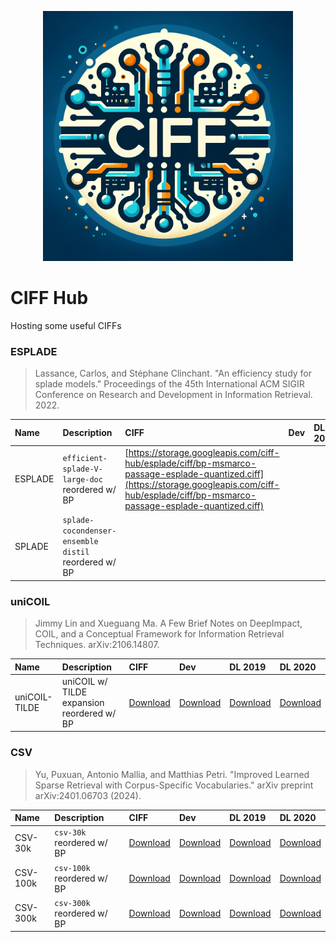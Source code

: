 <p align="center"><img src="logo.webp" width="400px"></p>

# CIFF Hub
Hosting some useful CIFFs 

### ESPLADE

> Lassance, Carlos, and Stéphane Clinchant. "An efficiency study for splade models." Proceedings of the 45th International ACM SIGIR Conference on Research and Development in Information Retrieval. 2022.

| Name | Description |  CIFF | Dev | DL 2019 | DL 2020 |
|:-----------|:--------------|:---------|:---------|:---------|:---------|
| ESPLADE   | `efficient-splade-V-large-doc` reordered w/ BP   | [https://storage.googleapis.com/ciff-hub/esplade/ciff/bp-msmarco-passage-esplade-quantized.ciff](https://storage.googleapis.com/ciff-hub/esplade/ciff/bp-msmarco-passage-esplade-quantized.ciff)| ||||
| SPLADE   | `splade-cocondenser-ensemble distil` reordered w/ BP   | | ||||


### uniCOIL

> Jimmy Lin and Xueguang Ma. A Few Brief Notes on DeepImpact, COIL, and a Conceptual Framework for Information Retrieval Techniques. arXiv:2106.14807.

| Name | Description |  CIFF | Dev | DL 2019 | DL 2020 |
|:-----------|:--------------|:---------|:---------|:---------|:---------|
| uniCOIL-TILDE   | uniCOIL w/ TILDE expansion reordered w/ BP  | [Download](https://storage.googleapis.com/ciff-hub/unicoil-tilde/ciff/bp-msmarco-passage-unicoil-quantized.ciff)| [Download](https://storage.googleapis.com/ciff-hub/unicoil-tilde/queries/dev.pisa)| [Download]()| [Download]()|

### CSV

> Yu, Puxuan, Antonio Mallia, and Matthias Petri. "Improved Learned Sparse Retrieval with Corpus-Specific Vocabularies." arXiv preprint arXiv:2401.06703 (2024).

| Name | Description |  CIFF | Dev | DL 2019 | DL 2020 |
|:-----------|:--------------|:---------|:---------|:---------|:---------|
| CSV-30k   | `csv-30k` reordered w/ BP   | [Download](https://storage.googleapis.com/ciff-hub/csv-30k/ciff/bp-csv-30k.ciff)| [Download](https://storage.googleapis.com/ciff-hub/csv-30k/queries/dev.pisa) | [Download](https://storage.googleapis.com/ciff-hub/csv-30k/queries/dl19.pisa) | [Download](https://storage.googleapis.com/ciff-hub/csv-30k/queries/dl20.pisa )|
| CSV-100k   | `csv-100k` reordered w/ BP  | [Download](https://storage.googleapis.com/ciff-hub/csv-100k/ciff/bp-csv-100k-quantized.ciff)| [Download](https://storage.googleapis.com/ciff-hub/csv-100k/queries/dev.pisa) | [Download](https://storage.googleapis.com/ciff-hub/csv-100k/queries/dl19.pisa) | [Download](https://storage.googleapis.com/ciff-hub/csv-100k/queries/dl20.pisa )|
| CSV-300k   | `csv-300k` reordered w/ BP  | [Download](https://storage.googleapis.com/ciff-hub/csv-300k/ciff/bp-csv-300k-quantized.ciff)| [Download](https://storage.googleapis.com/ciff-hub/csv-300k/queries/dev.pisa) | [Download](https://storage.googleapis.com/ciff-hub/csv-300k/queries/dl19.pisa) | [Download](https://storage.googleapis.com/ciff-hub/csv-300k/queries/dl20.pisa )|
